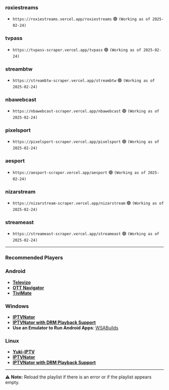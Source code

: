 ### roxiestreams
- ```https://roxiestreams.vercel.app/roxiestreams``` 🟢 ```(Working as of 2025-02-24)```
### tvpass
- ```https://tvpass-scraper.vercel.app/tvpass``` 🟢 ```(Working as of 2025-02-24)```
### streambtw
- ```https://streambtw-scraper.vercel.app/streambtw``` 🟢 ```(Working as of 2025-02-24)```
### nbawebcast
- ```https://nbawebcast-scraper.vercel.app/nbawebcast``` 🟢 ```(Working as of 2025-02-24)```
### pixelsport
- ```https://pixelsport-scraper.vercel.app/pixelsport``` 🟢 ```(Working as of 2025-02-24)```
### aesport
- ```https://aesport-scraper.vercel.app/aesport``` 🟢 ```(Working as of 2025-02-24)```
### nizarstream
- ```https://nizarstream-scraper.vercel.app/nizarstream``` 🟢 ```(Working as of 2025-02-24)```
### streameast
- ```https://streameast-scraper.vercel.app/streameast``` 🟢 ```(Working as of 2025-02-24)```
---

### Recommended Players
### Android
- **[Televizo](https://play.google.com/store/apps/details?id=com.ottplay.ottplay&hl=en-US)**  
- **[OTT Navigator](https://ottnav.github.io/faq.html)**  
- **[TiviMate](https://play.google.com/store/apps/details?id=ar.tvplayer.tv)**  

### Windows
- **[IPTVNator](https://github.com/4gray/iptvnator/releases/tag/v0.16.0)**  
- **[IPTVNator with DRM Playback Support](https://github.com/pigzillaaaaa/iptvnator-electron/releases/tag/v0.16.4)**  
- **Use an Emulator to Run Android Apps**: [WSABuilds](https://github.com/MustardChef/WSABuilds)  

### Linux
- **[Yuki-IPTV](https://codeberg.org/liya/yuki-iptv)**  
- **[IPTVNator](https://github.com/4gray/iptvnator/releases/tag/v0.16.0)**  
- **[IPTVNator with DRM Playback Support](https://github.com/pigzillaaaaa/iptvnator-electron/releases/tag/v0.16.4)**  


---

⚠ **Note:** Reload the playlist if there is an error or if the playlist appears empty.
